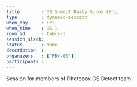 ```yaml
---
title        : GS Summit Daily Scrum (Fri)
type         : dynamic-session
when_day     : Fri
when_time    : DS-1
room_id      : table-1
session_slack: 
status       : done
description  :
organizers   : ["PBX-GS"]
participants :
---
```



Session for members of Photobox GS Detect team
